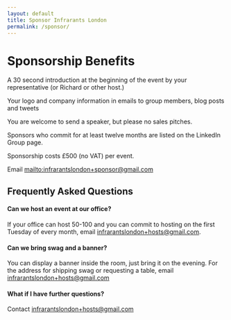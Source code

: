 ```yaml
---
layout: default
title: Sponsor Infrarants London
permalink: /sponsor/
---
```

# Sponsorship Benefits 

A 30 second introduction at the beginning of the event by your representative (or Richard or other host.)

Your logo and company information in emails to group members, blog posts and tweets

You are welcome to send a speaker, but please no sales pitches. 

Sponsors who commit for at least twelve months are listed on the LinkedIn Group page​.

Sponsorship costs £500 (no VAT) per event.

Email <mailto:infrarantslondon+sponsor@gmail.com>

## Frequently Asked Questions

#### Can we host an event at our office?

If your office can host 50-100 and you can commit to hosting on the first Tuesday of every month, email <infrarantslondon+hosts@gmail.com>.

#### Can we bring swag and a banner?

You can display a banner inside the room, just bring it on the evening. For the address for shipping swag or requesting a table, email <infrarantslondon+hosts@gmail.com>

#### What if I have further questions?

Contact  <infrarantslondon+hosts@gmail.com>

